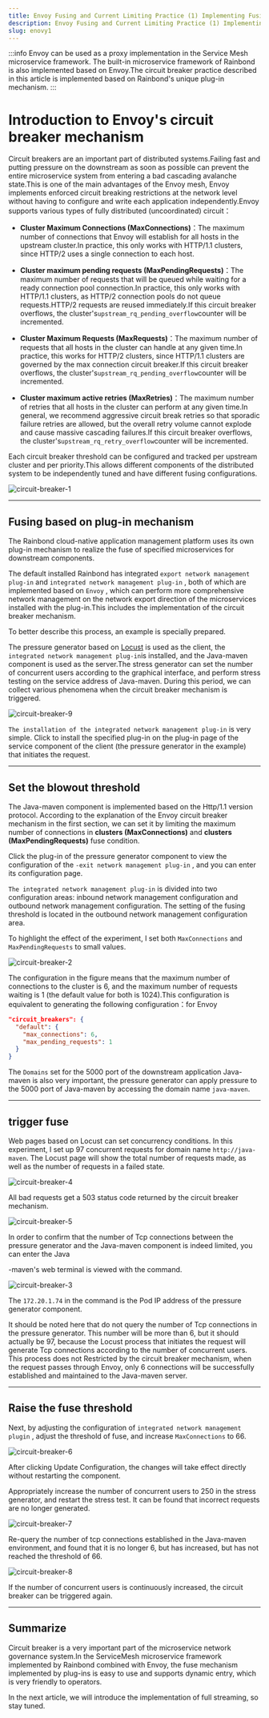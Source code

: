 ```yaml
---
title: Envoy Fusing and Current Limiting Practice (1) Implementing Fusing Based on the Rainbond Plug-in
description: Envoy Fusing and Current Limiting Practice (1) Implementing Fusing Based on the Rainbond Plug-in
slug: enovy1
---
```


:::info
Envoy can be used as a proxy implementation in the Service Mesh microservice framework. The built-in microservice framework of Rainbond is also implemented based on Envoy.The circuit breaker practice described in this article is implemented based on Rainbond's unique plug-in mechanism.
:::

<!--truncate-->

# Introduction to Envoy's circuit breaker mechanism

Circuit breakers are an important part of distributed systems.Failing fast and putting pressure on the downstream as soon as possible can prevent the entire microservice system from entering a bad cascading avalanche state.This is one of the main advantages of the Envoy mesh, Envoy implements enforced circuit breaking restrictions at the network level without having to configure and write each application independently.Envoy supports various types of fully distributed (uncoordinated) circuit：

- **Cluster Maximum Connections (MaxConnections)**：The maximum number of connections that Envoy will establish for all hosts in the upstream cluster.In practice, this only works with HTTP/1.1 clusters, since HTTP/2 uses a single connection to each host.

- **Cluster maximum pending requests (MaxPendingRequests)**：The maximum number of requests that will be queued while waiting for a ready connection pool connection.In practice, this only works with HTTP/1.1 clusters, as HTTP/2 connection pools do not queue requests.HTTP/2 requests are reused immediately.If this circuit breaker overflows, the cluster's`upstream_rq_pending_overflow`counter will be incremented.

- **Cluster Maximum Requests (MaxRequests)**：The maximum number of requests that all hosts in the cluster can handle at any given time.In practice, this works for HTTP/2 clusters, since HTTP/1.1 clusters are governed by the max connection circuit breaker.If this circuit breaker overflows, the cluster's`upstream_rq_pending_overflow`counter will be incremented.

- **Cluster maximum active retries (MaxRetries)**：The maximum number of retries that all hosts in the cluster can perform at any given time.In general, we recommend aggressive circuit break retries so that sporadic failure retries are allowed, but the overall retry volume cannot explode and cause massive cascading failures.If this circuit breaker overflows, the cluster's`upstream_rq_retry_overflow`counter will be incremented.

Each circuit breaker threshold can be configured and tracked per upstream cluster and per priority.This allows different components of the distributed system to be independently tuned and have different fusing configurations.

![circuit-breaker-1](https://static.goodrain.com/wechat/envoy-circuitbreak/circuit-breaker-1.png)

---

## Fusing based on plug-in mechanism

The Rainbond cloud-native application management platform uses its own plug-in mechanism to realize the fuse of specified microservices for downstream components.

The default installed Rainbond has integrated `export network management plug-in` and `integrated network management plug-in`  , both of which are implemented based on `Envoy` , which can perform more comprehensive network management on the network export direction of the microservices installed with the plug-in.This includes the implementation of the circuit breaker mechanism.

To better describe this process, an example is specially prepared.

The pressure generator based on [Locust](https://locust.io) is used as the client, the `integrated network management plug-in`is installed, and the Java-maven component is used as the server.The stress generator can set the number of concurrent users according to the graphical interface, and perform stress testing on the service address of Java-maven. During this period, we can collect various phenomena when the circuit breaker mechanism is triggered.

![circuit-breaker-9](https://static.goodrain.com/wechat/envoy-circuitbreak/circuit-breaker-9.png)

`The installation of the integrated network management plug-in` is very simple. Click to install the specified plug-in on the plug-in page of the service component of the client (the pressure generator in the example) that initiates the request.

---

## Set the blowout threshold

The Java-maven component is implemented based on the Http/1.1 version protocol. According to the explanation of the Envoy circuit breaker mechanism in the first section, we can set it by limiting the maximum number of connections in **clusters (MaxConnections)** and **clusters (MaxPendingRequests)** fuse condition.

Click the plug-in of the pressure generator component to view the configuration of the `-exit network management plug-in` , and you can enter its configuration page.

`The integrated network management plug-in` is divided into two configuration areas: inbound network management configuration and outbound network management configuration. The setting of the fusing threshold is located in the outbound network management configuration area.

To highlight the effect of the experiment, I set both `MaxConnections` and `MaxPendingRequests` to small values.

![circuit-breaker-2](https://static.goodrain.com/wechat/envoy-circuitbreak/circuit-breaker-2.png)

The configuration in the figure means that the maximum number of connections to the cluster is 6, and the maximum number of requests waiting is 1 (the default value for both is 1024).This configuration is equivalent to generating the following configuration：for Envoy

```json
"circuit_breakers": {
  "default": {
    "max_connections": 6,
    "max_pending_requests": 1
  }
}
```

The `Domains` set for the 5000 port of the downstream application Java-maven is also very important, the pressure generator can apply pressure to the 5000 port of Java-maven by accessing the domain name `java-maven`.

---

## trigger fuse

Web pages based on Locust can set concurrency conditions. In this experiment, I set up 97 concurrent requests for domain name `http://java-maven`. The Locust page will show the total number of requests made, as well as the number of requests in a failed state.

![circuit-breaker-4](https://static.goodrain.com/wechat/envoy-circuitbreak/circuit-breaker-4.png)

All bad requests get a 503 status code returned by the circuit breaker mechanism.

![circuit-breaker-5](https://static.goodrain.com/wechat/envoy-circuitbreak/circuit-breaker-5.png)

In order to confirm that the number of Tcp connections between the pressure generator and the Java-maven component is indeed limited, you can enter the Java

-maven's web terminal is viewed with the command.

![circuit-breaker-3](https://static.goodrain.com/wechat/envoy-circuitbreak/circuit-breaker-3.png)

The `172.20.1.74` in the command is the Pod IP address of the pressure generator component.

It should be noted here that do not query the number of Tcp connections in the pressure generator. This number will be more than 6, but it should actually be 97, because the Locust process that initiates the request will generate Tcp connections according to the number of concurrent users. This process does not Restricted by the circuit breaker mechanism, when the request passes through Envoy, only 6 connections will be successfully established and maintained to the Java-maven server.

---

## Raise the fuse threshold

Next, by adjusting the configuration of `integrated network management plugin` , adjust the threshold of fuse, and increase `MaxConnections` to 66.

![circuit-breaker-6](https://static.goodrain.com/wechat/envoy-circuitbreak/circuit-breaker-6.png)

After clicking Update Configuration, the changes will take effect directly without restarting the component.

Appropriately increase the number of concurrent users to 250 in the stress generator, and restart the stress test. It can be found that incorrect requests are no longer generated.

![circuit-breaker-7](https://static.goodrain.com/wechat/envoy-circuitbreak/circuit-breaker-7.png)

Re-query the number of tcp connections established in the Java-maven environment, and found that it is no longer 6, but has increased, but has not reached the threshold of 66.

![circuit-breaker-8](https://static.goodrain.com/wechat/envoy-circuitbreak/circuit-breaker-8.png)

If the number of concurrent users is continuously increased, the circuit breaker can be triggered again.

---

## Summarize

Circuit breaker is a very important part of the microservice network governance system.In the ServiceMesh microservice framework implemented by Rainbond combined with Envoy, the fuse mechanism implemented by plug-ins is easy to use and supports dynamic entry, which is very friendly to operators.

In the next article, we will introduce the implementation of full streaming, so stay tuned.

